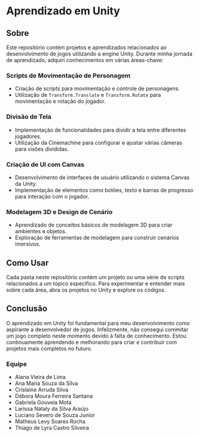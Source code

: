 
# Aprendizado em Unity

## Sobre

Este repositório contém projetos e aprendizados relacionados ao desenvolvimento de jogos utilizando a engine Unity. Durante minha jornada de aprendizado, adquiri conhecimentos em várias áreas-chave:

### Scripts de Movimentação de Personagem

- Criação de scripts para movimentação e controle de personagens.
- Utilização de `Transform.Translate` e `Transform.Rotate` para movimentação e rotação do jogador.

### Divisão de Tela

- Implementação de funcionalidades para dividir a tela entre diferentes jogadores.
- Utilização da Cinemachine para configurar e ajustar várias câmeras para visões divididas.

### Criação de UI com Canvas

- Desenvolvimento de interfaces de usuário utilizando o sistema Canvas da Unity.
- Implementação de elementos como botões, texto e barras de progresso para interação com o jogador.

### Modelagem 3D e Design de Cenário

- Aprendizado de conceitos básicos de modelagem 3D para criar ambientes e objetos.
- Exploração de ferramentas de modelagem para construir cenários imersivos.

## Como Usar

Cada pasta neste repositório contém um projeto ou uma série de scripts relacionados a um tópico específico. Para experimentar e entender mais sobre cada área, abra os projetos no Unity e explore os códigos.

## Conclusão

O aprendizado em Unity foi fundamental para meu desenvolvimento como aspirante a desenvolvedor de jogos. Infelizmente, não consegui commitar um jogo completo neste momento devido à falta de conhecimento. Estou continuamente aprendendo e melhorando para criar e contribuir com projetos mais completos no futuro.

### Equipe

- Alana Vieira de Lima 
- Ana Maria Souza da Silva 
- Crislaine Arruda Silva 
- Débora Moura Ferreira Santana 
- Gabriela Gouveia Mota
- Larissa Nátaly da Silva Araújo 
- Luciano Severo de Souza Junior
- Matheus Levy Soares Rocha 
- Thiago de Lyra Castro Silveira
